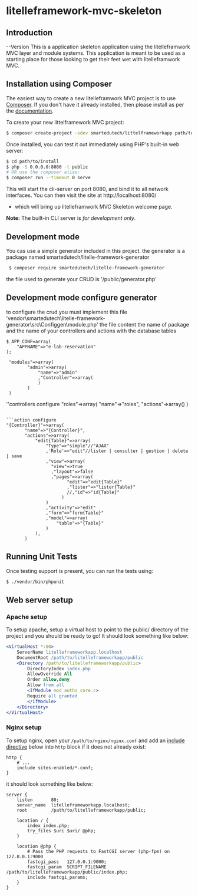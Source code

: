 # litelleframework-mvc-skeleton 

## Introduction
--Version 
This is a application skeleton application using the litelleframwork MVC layer and module
systems. This application is meant to be used as a starting place for those
looking to get their feet wet with litelleframwork MVC.

## Installation using Composer

The easiest way to create a new litelleframwork MVC project is to use
[Composer](https://getcomposer.org/). If you don't have it already installed,
then please install as per the [documentation](https://getcomposer.org/doc/00-intro.md).

To create your new littelframework MVC project:

```bash
$ composer create-project -sdev smartedutech/littelframeworkapp path/to/install
```

Once installed, you can test it out immediately using PHP's built-in web server:

```bash
$ cd path/to/install
$ php -S 0.0.0.0:8080 -t public
# OR use the composer alias:
$ composer run --timeout 0 serve
```

This will start the cli-server on port 8080, and bind it to all network
interfaces. You can then visit the site at http://localhost:8080/
- which will bring up litelleframwork MVC Skeleton welcome page.

**Note:** The built-in CLI server is *for development only*.


## Development mode
 
 You cas use a simple generator included in this project.
 the generator is a package named smartedutech/litelle-framework-generator
```bash
 $ composer require smartedutech/litelle-framework-generator
```
the file used to generate your CRUD is '/public/generator.php'
## Development mode configure generator
to configure the crud you must implement this file 'vendor\smartedutech\litelle-framework-generator\src\Configgen\module.php' 
the file content the name of package and the name of your controllers and actions with the database tables 
```configure application package
$_APP_CONF=array(
    "APPNAME"=>"e-lab-reservation"
);
```

```module configure
 "modules"=>array(
        "admin"=>array(
            "name"=>"admin"
            ,"Controller"=>array(
            )
        )
 )
 ```

 ''controllers configure
 "roles"=>array(
    "name"=>"roles",
    "actions"=>array()
 )
 ```

```action configure
"{Controller}"=>array(
        "name"=>"{Controller}",
        "actions"=>array(
            "edit{Table}"=>array(
                "Type"=>"simple"//"AJAX"
                ,'Role'=>"edit"//lister | consulter | gestion | delete | save
                ,"view"=>array(
                  "view"=>true
                  ,"layout"=>false
                  ,"pages"=>array(
                        "edit"=>"edit{Table}"
                        ,"lister"=>"lister{Table}"
                        //,"id"=>"id{Table}"
                      )
                )
                ,"activity"=>"edit"
                ,"form"=>"form{Table}"
                ,"model"=>array(
                    "table"=>"{Table}"
                )
            ),
        )
```

  

## Running Unit Tests
 

Once testing support is present, you can run the tests using:

```bash
$ ./vendor/bin/phpunit
```
   
## Web server setup

### Apache setup

To setup apache, setup a virtual host to point to the public/ directory of the
project and you should be ready to go! It should look something like below:

```apache
<VirtualHost *:80>
    ServerName litelleframeworkapp.localhost
    DocumentRoot /path/to/litelleframeworkapp/public
    <Directory /path/to/litelleframeworkapp/public>
        DirectoryIndex index.php
        AllowOverride All
        Order allow,deny
        Allow from all
        <IfModule mod_authz_core.c>
        Require all granted
        </IfModule>
    </Directory>
</VirtualHost>
```

### Nginx setup

To setup nginx, open your `/path/to/nginx/nginx.conf` and add an
[include directive](http://nginx.org/en/docs/ngx_core_module.html#include) below
into `http` block if it does not already exist:

```nginx
http {
    # ...
    include sites-enabled/*.conf;
}
```
 
it should look something like below:

```nginx
server {
    listen       80;
    server_name  litelleframeworkapp.localhost;
    root         /path/to/litelleframeworkapp/public;

    location / {
        index index.php;
        try_files $uri $uri/ @php;
    }

    location @php {
        # Pass the PHP requests to FastCGI server (php-fpm) on 127.0.0.1:9000
        fastcgi_pass   127.0.0.1:9000;
        fastcgi_param  SCRIPT_FILENAME /path/to/litelleframeworkapp/public/index.php;
        include fastcgi_params;
    }
} 
 